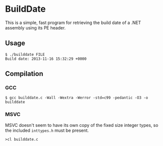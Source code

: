 # BuildDate

This is a simple, fast program for retrieving the build date of a .NET assembly using its PE header.

## Usage

	$ ./builddate FILE
	Build date: 2013-11-16 15:32:29 +0000

## Compilation

### GCC

	$ gcc builddate.c -Wall -Wextra -Werror -std=c99 -pedantic -O3 -o builddate

### MSVC

MSVC doesn't seem to have its own copy of the fixed size integer types, so the included `inttypes.h` must be present.

	>cl builddate.c
